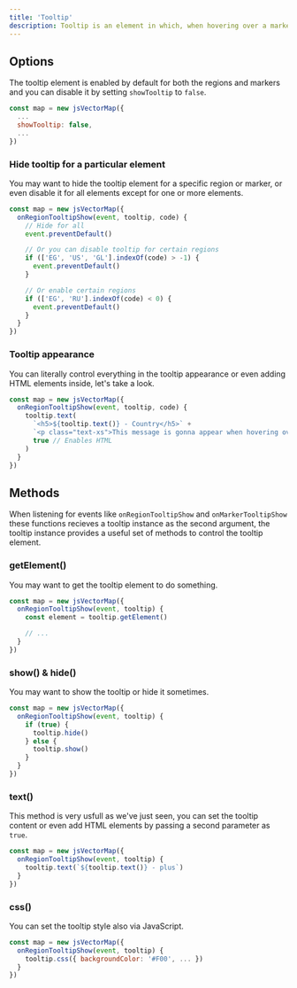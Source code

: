 ```yaml
---
title: 'Tooltip'
description: Tooltip is an element in which, when hovering over a marker or region element or component, a text box displays information about that element.
---
```


## Options
The tooltip element is enabled by default for both the regions and markers and you can disable it by setting `showTooltip` to `false`.

```js
const map = new jsVectorMap({ 
  ...
  showTooltip: false,
  ...
})
```

### Hide tooltip for a particular element
You may want to hide the tooltip element for a specific region or marker, or even disable it for all elements except for one or more elements.

```js
const map = new jsVectorMap({
  onRegionTooltipShow(event, tooltip, code) {
    // Hide for all
    event.preventDefault()

    // Or you can disable tooltip for certain regions
    if (['EG', 'US', 'GL'].indexOf(code) > -1) {
      event.preventDefault()
    }

    // Or enable certain regions
    if (['EG', 'RU'].indexOf(code) < 0) {
      event.preventDefault()
    }
  }
})
```

### Tooltip appearance

You can literally control everything in the tooltip appearance or even adding HTML elements inside, let's take a look.

```js
const map = new jsVectorMap({
  onRegionTooltipShow(event, tooltip, code) {
    tooltip.text(
      `<h5>${tooltip.text()} - Country</h5>` +
      `<p class="text-xs">This message is gonna appear when hovering over every single reion.</p>`,
      true // Enables HTML
    )
  }
})
```

<vector-map id="tooltipAppearance" />

## Methods
When listening for events like `onRegionTooltipShow` and `onMarkerTooltipShow` these functions recieves a tooltip instance as the second argument, the tooltip instance provides a useful set of methods to control the tooltip element.

### getElement()
You may want to get the tooltip element to do something.

```js
const map = new jsVectorMap({
  onRegionTooltipShow(event, tooltip) {
    const element = tooltip.getElement()

    // ...
  }
})
```

### show() & hide()
You may want to show the tooltip or hide it sometimes.

```js
const map = new jsVectorMap({
  onRegionTooltipShow(event, tooltip) {
    if (true) {
      tooltip.hide()
    } else {
      tooltip.show()
    }
  }
})
```

### text()
This method is very usfull as we've just seen, you can set the tooltip content or even add HTML elements by passing a second parameter as `true`.

```js
const map = new jsVectorMap({
  onRegionTooltipShow(event, tooltip) {
    tooltip.text(`${tooltip.text()} - plus`)
  }
})
```

### css()
You can set the tooltip style also via JavaScript.

```js
const map = new jsVectorMap({
  onRegionTooltipShow(event, tooltip) {
    tooltip.css({ backgroundColor: '#F00', ... })
  }
})
```